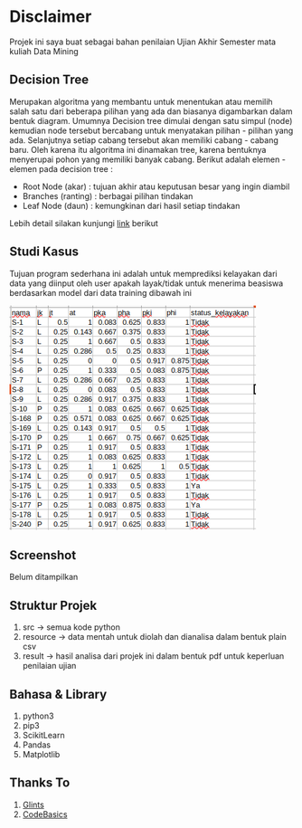 # Disclaimer

Projek ini saya buat sebagai bahan penilaian Ujian Akhir Semester mata kuliah Data Mining

## Decision Tree

Merupakan algoritma yang membantu untuk menentukan atau memilih salah satu dari beberapa pilihan yang ada dan biasanya digambarkan dalam bentuk diagram. Umumnya Decision tree dimulai dengan satu simpul (node) kemudian node tersebut bercabang untuk menyatakan pilihan - pilihan yang ada. Selanjutnya setiap cabang tersebut akan memiliki cabang - cabang baru. Oleh karena itu algoritma ini dinamakan tree, karena bentuknya menyerupai pohon yang memiliki banyak cabang. Berikut adalah elemen - elemen pada decision tree :

- Root Node (akar) : tujuan akhir atau keputusan besar yang ingin diambil
- Branches (ranting) : berbagai pilihan tindakan
- Leaf Node (daun) : kemungkinan dari hasil setiap tindakan

Lebih detail silakan kunjungi [link](https://glints.com/id/lowongan/decision-tree-adalah/) berikut

## Studi Kasus

Tujuan program sederhana ini adalah untuk memprediksi kelayakan dari data yang diinput oleh user apakah layak/tidak untuk menerima beasiswa berdasarkan model dari data training dibawah ini

![Data Penerima Beasiswa Sekolah A](https://github.com/raviMukti/simple-decision-tree/blob/master/img/sc-data-penerima-beasiswa.png)

## Screenshot
Belum ditampilkan

## Struktur Projek

1. src -> semua kode python
2. resource ->  data mentah untuk diolah dan dianalisa dalam bentuk plain csv
3. result -> hasil analisa dari projek ini dalam bentuk pdf untuk keperluan penilaian ujian

## Bahasa & Library
1. python3
2. pip3
3. ScikitLearn
4. Pandas
5. Matplotlib


## Thanks To

1. [Glints](https://glints.com/id/lowongan/decision-tree-adalah/)
2. [CodeBasics](https://www.youtube.com/watch?v=PHxYNGo8NcI)
